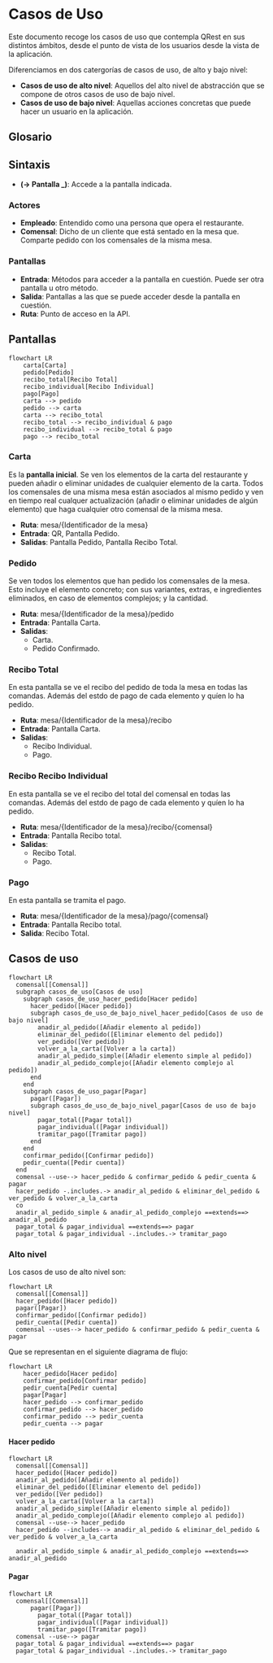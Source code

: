 # Casos de Uso

Este documento recoge los casos de uso que contempla QRest en sus distintos ámbitos, desde el punto de vista de los usuarios desde la vista de la aplicación. 

Diferenciamos en dos catergorías de casos de uso, de alto y bajo nivel:

- **Casos de uso de alto nivel**: Aquellos del alto nivel de abstracción que se compone de otros casos de uso de bajo nivel.
- **Casos de uso de bajo nivel**: Aquellas acciones concretas que puede hacer un usuario en la aplicación.

## Glosario

## Sintaxis

- **(-> Pantalla _)**: Accede a la pantalla indicada.

### Actores

- **Empleado**: Entendido como una persona que opera el restaurante.
- **Comensal**: Dicho de un cliente que está sentado en la mesa que. Comparte pedido con los comensales de la misma mesa.

### Pantallas

- **Entrada**: Métodos para acceder a la pantalla en cuestión. Puede ser otra pantalla u otro método.
- **Salida**: Pantallas a las que se puede acceder desde la pantalla en cuestión.
- **Ruta**: Punto de acceso en la API.

## Pantallas

```mermaid
flowchart LR
    carta[Carta]
    pedido[Pedido]
    recibo_total[Recibo Total]
    recibo_individual[Recibo Individual]
    pago[Pago]
    carta --> pedido
    pedido --> carta
    carta --> recibo_total
    recibo_total --> recibo_individual & pago
    recibo_individual --> recibo_total & pago
    pago --> recibo_total
```

### Carta

Es la **pantalla inicial**. Se ven los elementos de la carta del restaurante y pueden añadir o eliminar unidades de cualquier elemento de la carta. Todos los comensales de una misma mesa están asociados al mismo pedido y ven en tiempo real cualquer actualización (añadir o eliminar unidades de algún elemento) que haga cualquier otro comensal de la misma mesa.

- **Ruta**: mesa/{Identificador de la mesa}
- **Entrada**: QR, Pantalla Pedido.
- **Salidas**: Pantalla Pedido, Pantalla Recibo Total.

### Pedido

Se ven todos los elementos que han pedido los comensales de la mesa. Esto incluye el elemento concreto; con sus variantes, extras, e ingredientes eliminados, en caso de elementos complejos; y la cantidad.

- **Ruta**: mesa/{Identificador de la mesa}/pedido
- **Entrada**: Pantalla Carta.
- **Salidas**:
  - Carta.
  - Pedido Confirmado.

### Recibo Total

En esta pantalla se ve el recibo del pedido de toda la mesa en todas las comandas. Además del estdo de pago de cada elemento y quíen lo ha pedido.

- **Ruta**: mesa/{Identificador de la mesa}/recibo
- **Entrada**: Pantalla Carta.
- **Salidas**:
  - Recibo Individual.
  - Pago.

### Recibo Recibo Individual

En esta pantalla se ve el recibo del total del comensal en todas las comandas. Además del estdo de pago de cada elemento y quíen lo ha pedido.

- **Ruta**: mesa/{Identificador de la mesa}/recibo/{comensal}
- **Entrada**: Pantalla Recibo total.
- **Salidas**:
  - Recibo Total.
  - Pago.

### Pago

En esta pantalla se tramita el pago.

- **Ruta**: mesa/{Identificador de la mesa}/pago/{comensal}
- **Entrada**: Pantalla Recibo total.
- **Salida**: Recibo Total.


## Casos de uso

```mermaid
flowchart LR
  comensal[[Comensal]]
  subgraph casos_de_uso[Casos de uso]
    subgraph casos_de_uso_hacer_pedido[Hacer pedido]
      hacer_pedido([Hacer pedido])
      subgraph casos_de_uso_de_bajo_nivel_hacer_pedido[Casos de uso de bajo nivel]
        anadir_al_pedido([Añadir elemento al pedido])
        eliminar_del_pedido([Eliminar elemento del pedido])
        ver_pedido([Ver pedido])
        volver_a_la_carta([Volver a la carta])
        anadir_al_pedido_simple([Añadir elemento simple al pedido])
        anadir_al_pedido_complejo([Añadir elemento complejo al pedido])
      end
    end
    subgraph casos_de_uso_pagar[Pagar]
      pagar([Pagar])
      subgraph casos_de_uso_de_bajo_nivel_pagar[Casos de uso de bajo nivel]
        pagar_total([Pagar total])
        pagar_individual([Pagar individual])
        tramitar_pago([Tramitar pago])
      end
    end
    confirmar_pedido([Confirmar pedido])
    pedir_cuenta([Pedir cuenta])
  end
  comensal --use--> hacer_pedido & confirmar_pedido & pedir_cuenta & pagar
  hacer_pedido -.includes.-> anadir_al_pedido & eliminar_del_pedido & ver_pedido & volver_a_la_carta
  co
  anadir_al_pedido_simple & anadir_al_pedido_complejo ==extends==> anadir_al_pedido
  pagar_total & pagar_individual ==extends==> pagar
  pagar_total & pagar_individual -.includes.-> tramitar_pago
```

### Alto nivel

Los casos de uso de alto nivel son:

```mermaid
flowchart LR
  comensal[[Comensal]]
  hacer_pedido([Hacer pedido])
  pagar([Pagar])
  confirmar_pedido([Confirmar pedido])
  pedir_cuenta([Pedir cuenta])
  comensal --uses--> hacer_pedido & confirmar_pedido & pedir_cuenta & pagar
```

Que se representan en el siguiente diagrama de flujo:

```mermaid
flowchart LR
    hacer_pedido[Hacer pedido]
    confirmar_pedido[Confirmar pedido]
    pedir_cuenta[Pedir cuenta]
    pagar[Pagar]
    hacer_pedido --> confirmar_pedido
    confirmar_pedido --> hacer_pedido
    confirmar_pedido --> pedir_cuenta
    pedir_cuenta --> pagar
```

#### Hacer pedido

```mermaid
flowchart LR
  comensal[[Comensal]]
  hacer_pedido([Hacer pedido])
  anadir_al_pedido([Añadir elemento al pedido])
  eliminar_del_pedido([Eliminar elemento del pedido])
  ver_pedido([Ver pedido])
  volver_a_la_carta([Volver a la carta])
  anadir_al_pedido_simple([Añadir elemento simple al pedido])
  anadir_al_pedido_complejo([Añadir elemento complejo al pedido])
  comensal --use--> hacer_pedido
  hacer_pedido --includes--> anadir_al_pedido & eliminar_del_pedido & ver_pedido & volver_a_la_carta

  anadir_al_pedido_simple & anadir_al_pedido_complejo ==extends==> anadir_al_pedido
```

#### Pagar

```mermaid
flowchart LR
  comensal[[Comensal]]
      pagar([Pagar])
        pagar_total([Pagar total])
        pagar_individual([Pagar individual])
        tramitar_pago([Tramitar pago])
  comensal --use--> pagar
  pagar_total & pagar_individual ==extends==> pagar
  pagar_total & pagar_individual -.includes.-> tramitar_pago
```


### 
